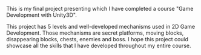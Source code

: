 This is my final project presenting which I have completed a course "Game Development with Unity3D". 

This project has 5 levels and well-developed mechanisms used in 2D Game Development. Those mechanisms are secret platforms, moving blocks, disappearing blocks, chests, enemies and boss. I hope this project could showcase all the skills that I have developed throughout my entire course. 
